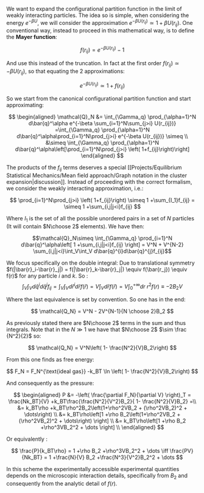 We want to expand the configurational partition function in the limit of weakly interacting particles.
The idea so is simple, when considering the energy $e^{-\beta U}$, we will consider the approximation $e^{-\beta U(r_{ij})} \simeq 1+ \beta U(r_{ij})$.
One conventional way, instead to proceed in this mathematical way, is to define the **Mayer function**:

$$f(r_{ij}) = e^{-\beta U(r_{ij})}-1$$

And use this instead of the truncation. In fact at the first order $f(r_{ij}) \simeq -\beta U(r_{ij})$, so that equating the 2 approximations:

$$ e^{-\beta U(r_{ij})} \simeq 1+f(r_{ij})  $$

So we start from the canonical configurational partition function and start approximating:

$$
\begin{aligned}
\mathcal{Q}_N  &= \int_{\Gamma_q} \prod_{\alpha=1}^N d\bar{q}^\alpha e^{-\beta \sum_{i=1}^N\sum_{j>i} U(r_{ij})} =\int_{\Gamma_q} \prod_{\alpha=1}^N d\bar{q}^\alpha\prod_{i=1}^N\prod_{j>i} e^{-\beta U(r_{ij})} \simeq \\
&\simeq \int_{\Gamma_q} \prod_{\alpha=1}^N d\bar{q}^\alpha\left[\prod_{i=1}^N\prod_{j>i} \left( 1+f_{ij}\right)\right]
\end{aligned}
$$

The products of the $f_{ij}$ terms deserves a special [[Projects/Equilibrium Statistical Mechanics/Mean field approach/Graph notation in the cluster expansion|discussion]]. Instead of proceeding with the correct formalism, we consider the weakly interacting approximation, i.e.:

$$ \prod_{i=1}^N\prod_{j>i} \left( 1+f_{ij}\right) \simeq 1 +\sum_{I_1}f_{ij} = \simeq 1 +\sum_{i,j|j<i}f_{ij}  $$

Where $I_1$ is the set of all the possible unordered pairs in a set of $N$ particles (It will contain $N\choose 2$ elements).
We have then:

$$\mathcal{Q}_N\simeq \int_{\Gamma_q} \prod_{i=1}^N d\bar{q}^\alpha\left[ 1 +\sum_{i,j|j<i}f_{ij} \right] = V^N + V^{N-2} \sum_{i,j|j<i}\int_V\int_V d\bar{q}^{i}d\bar{q}^{j}f_{ij}$$

We focus specifically on the double integral:
Due to translational symmetry $f(|\bar{r}_i-\bar{r}_j|) = f(|\bar{r}_k-\bar{r}_j|) \equiv f(\bar{r_j}) \equiv f(r)$ for any particle $i$ and $k$. So :
 $$\int_V\int_V d\bar{q}^{i}d\bar{q}^{j}f_{ij} = \int_V\int_V d\bar{r}^{i}d\bar{r}f(\bar{r}) = V \int_V d\bar{r}f(\bar{r}) = V\int_{0}^{+\infty} dr\ r^2f(r) \equiv -2B_2V$$

Where the last equivalence is set by convention. So one has in the end:

$$ \mathcal{Q_N} = V^N - 2V^{N-1}{N \choose 2}B_2  $$

As previously stated there are $N\choose 2$ terms in the sum and thus integrals.
Note that in the $N \gg 1$ we have that $N\choose 2$ $\sim \frac {N^2}{2}$ so:

$$ \mathcal{Q_N} = V^N\left( 1- \frac{N^2}{V}B_2\right)  $$

From this one finds as free energy:

$$ F_N = F_N^{\text{ideal gas}} -k_BT \ln \left( 1- \frac{N^2}{V}B_2\right) $$

And consequently as the pressure:

$$
\begin{aligned}
P &= -\left( \frac{\partial F_N}{\partial V} \right)_T = \frac{Nk_BT}{V} +k_BT\frac{\frac{N^2}{V^2}B_2}{ 1- \frac{N^2}{V}B_2} =\\
&= k_BT\rho +k_BT\rho^2B_2\left(1+\rho^2VB_2 + (\rho^2VB_2)^2 + \dots\right) \\
&= k_BT\rho\left[1 +\rho B_2\left(1+\rho^2VB_2 + (\rho^2VB_2)^2 + \dots\right) \right] \\
&= k_BT\rho\left[1 +\rho B_2 +\rho^3VB_2^2 + \dots \right] \\
\end{aligned}
$$

Or equivalently :

$$ \frac{P}{k_BT\rho} = 1 +\rho B_2 +\rho^3VB_2^2 + \dots  \iff \frac{PV}{Nk_BT} = 1 +\frac{N}{V} B_2 +\frac{N^3}{V^2}B_2^2 + \dots  $$

In this scheme the experimentally accessible experimental quantities depends on the microscopic interaction details, specifically from $B_2$ and consequently from the analytic detail of $f(r)$.